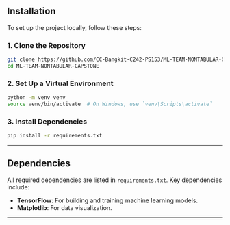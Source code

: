## **Installation**

To set up the project locally, follow these steps:

### 1. Clone the Repository  
```bash
git clone https://github.com/CC-Bangkit-C242-PS153/ML-TEAM-NONTABULAR-CAPSTONE.git
cd ML-TEAM-NONTABULAR-CAPSTONE
```

### 2. Set Up a Virtual Environment  
```bash
python -m venv venv
source venv/bin/activate  # On Windows, use `venv\Scripts\activate`
```

### 3. Install Dependencies  
```bash
pip install -r requirements.txt
```

---
## **Dependencies**

All required dependencies are listed in `requirements.txt`. Key dependencies include:

- **TensorFlow**: For building and training machine learning models.  
- **Matplotlib**: For data visualization.
---
